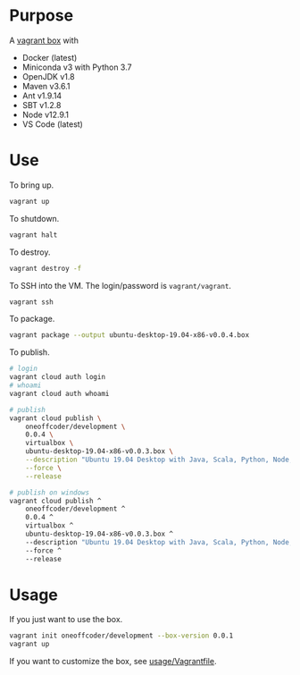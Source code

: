 # Purpose

A [vagrant box](https://app.vagrantup.com/oneoffcoder/boxes/development) with

* Docker (latest)
* Miniconda v3 with Python 3.7
* OpenJDK v1.8
* Maven v3.6.1
* Ant v1.9.14
* SBT v1.2.8
* Node v12.9.1
* VS Code (latest)

# Use

To bring up.

```bash
vagrant up
```

To shutdown.

```bash
vagrant halt
```

To destroy.

```bash
vagrant destroy -f
```

To SSH into the VM. The login/password is `vagrant/vagrant`.

```bash
vagrant ssh
```

To package.

```bash
vagrant package --output ubuntu-desktop-19.04-x86-v0.0.4.box
```

To publish.

```bash
# login
vagrant cloud auth login
# whoami
vagrant cloud auth whoami

# publish
vagrant cloud publish \
    oneoffcoder/development \
    0.0.4 \
    virtualbox \
    ubuntu-desktop-19.04-x86-v0.0.3.box \
    --description "Ubuntu 19.04 Desktop with Java, Scala, Python, Node, Docker and VS Code" \
    --force \
    --release

# publish on windows
vagrant cloud publish ^
    oneoffcoder/development ^
    0.0.4 ^
    virtualbox ^
    ubuntu-desktop-19.04-x86-v0.0.3.box ^
    --description "Ubuntu 19.04 Desktop with Java, Scala, Python, Node, Docker and VS Code" ^
    --force ^
    --release
```

# Usage

If you just want to use the box.

```bash
vagrant init oneoffcoder/development --box-version 0.0.1
vagrant up
```

If you want to customize the box, see [usage/Vagrantfile](usage/Vagrantfile).